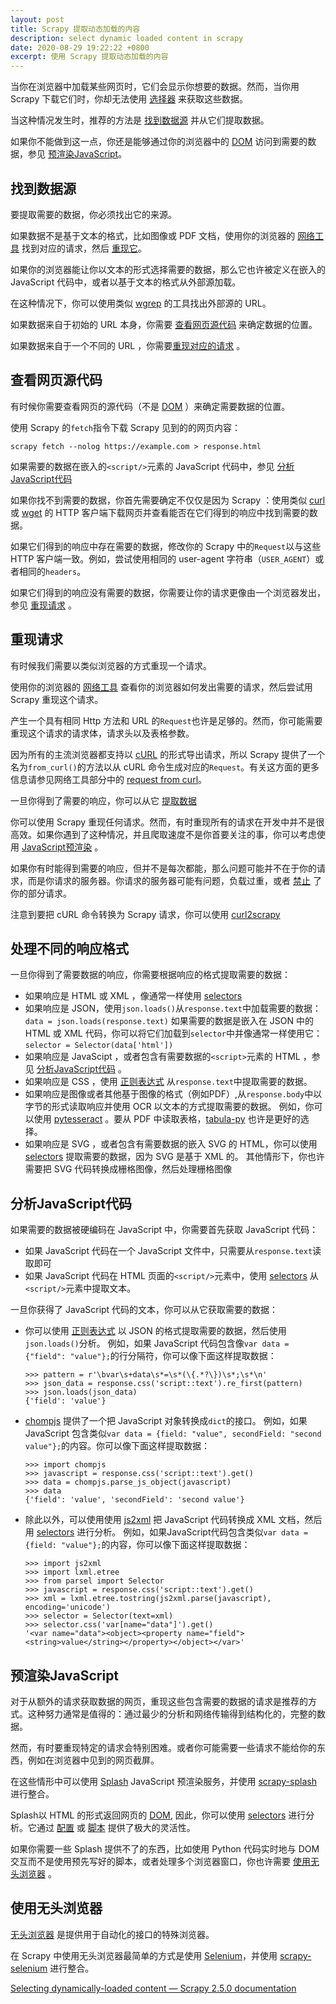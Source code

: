 ```yaml
---
layout: post
title: Scrapy 提取动态加载的内容
description: select dynamic loaded content in scrapy
date: 2020-08-29 19:22:22 +0800
excerpt: 使用 Scrapy 提取动态加载的内容
---
```


当你在浏览器中加载某些网页时，它们会显示你想要的数据。然而，当你用 Scrapy 下载它们时，你却无法使用 [选择器](https://docs.scrapy.org/en/latest/topics/selectors.html#topics-selectors) 来获取这些数据。

当这种情况发生时，推荐的方法是 [找到数据源](#找到数据源) 并从它们提取数据。

如果你不能做到这一点，你还是能够通过你的浏览器中的 [DOM](https://docs.scrapy.org/en/latest/topics/developer-tools.html#topics-livedom) 访问到需要的数据，参见 [预渲染JavaScript](#预渲染javascript)。

## 找到数据源

要提取需要的数据，你必须找出它的来源。

如果数据不是基于文本的格式，比如图像或 PDF 文档，使用你的浏览器的 [网络工具](https://docs.scrapy.org/en/latest/topics/developer-tools.html#topics-network-tool) 找到对应的请求，然后 [重现它](#重现请求)。

如果你的浏览器能让你以文本的形式选择需要的数据，那么它也许被定义在嵌入的 JavaScript 代码中，或者以基于文本的格式从外部源加载。

在这种情况下，你可以使用类似 [wgrep](https://github.com/stav/wgrep) 的工具找出外部源的 URL。

如果数据来自于初始的 URL 本身，你需要 [查看网页源代码](#查看网页源代码) 来确定数据的位置。

如果数据来自于一个不同的 URL ，你需要[重现对应的请求](#重现请求) 。

## 查看网页源代码

有时候你需要查看网页的源代码（不是 [DOM](https://docs.scrapy.org/en/latest/topics/developer-tools.html#topics-livedom) ）来确定需要数据的位置。

使用 Scrapy 的`fetch`指令下载 Scrapy 见到的的网页内容：

`scrapy fetch --nolog https://example.com > response.html`

如果需要的数据在嵌入的`<script/>`元素的 JavaScript 代码中，参见 [分析JavaScript代码](#分析javascript代码)

如果你找不到需要的数据，你首先需要确定不仅仅是因为 Scrapy ：使用类似 [curl](https://curl.haxx.se/) 或 [wget](https://www.gnu.org/software/wget/) 的 HTTP 客户端下载网页并查看能否在它们得到的响应中找到需要的数据。

如果它们得到的响应中存在需要的数据，修改你的 Scrapy 中的`Request`以与这些 HTTP 客户端一致。例如，尝试使用相同的 user-agent 字符串（`USER_AGENT`）或者相同的`headers`。

如果它们得到的响应没有需要的数据，你需要让你的请求更像由一个浏览器发出，参见 [重现请求](#重现请求) 。

## 重现请求

有时候我们需要以类似浏览器的方式重现一个请求。

使用你的浏览器的 [网络工具](https://docs.scrapy.org/en/latest/topics/developer-tools.html#topics-network-tool) 查看你的浏览器如何发出需要的请求，然后尝试用 Scrapy 重现这个请求。

产生一个具有相同 Http 方法和 URL 的`Request`也许是足够的。然而，你可能需要重现这个请求的请求体，请求头以及表格参数。

因为所有的主流浏览器都支持以 [cURL](https://curl.haxx.se/) 的形式导出请求，所以 Scrapy 提供了一个名为`from_curl()`的方法以从 cURL 命令生成对应的`Request`。有关这方面的更多信息请参见网络工具部分中的 [request from curl](https://docs.scrapy.org/en/latest/topics/developer-tools.html#requests-from-curl)。

一旦你得到了需要的响应，你可以从它 [提取数据](#处理不同的响应格式)

你可以使用 Scrapy 重现任何请求。然而，有时重现所有的请求在开发中并不是很高效。如果你遇到了这种情况，并且爬取速度不是你首要关注的事，你可以考虑使用 [JavaScript预渲染](#预渲染javascript) 。

如果你有时能得到需要的响应，但并不是每次都能，那么问题可能并不在于你的请求，而是你请求的服务器。你请求的服务器可能有问题，负载过重，或者 [禁止](https://docs.scrapy.org/en/latest/topics/practices.html#bans) 了你的部分请求。

注意到要把 cURL 命令转换为 Scrapy 请求，你可以使用 [curl2scrapy](https://michael-shub.github.io/curl2scrapy/)

## 处理不同的响应格式

一旦你得到了需要数据的响应，你需要根据响应的格式提取需要的数据：
- 如果响应是 HTML 或 XML ，像通常一样使用 [selectors](https://docs.scrapy.org/en/latest/topics/selectors.html#topics-selectors)
- 如果响应是 JSON，使用`json.loads()`从`response.text`中加载需要的数据：
  `data = json.loads(response.text)`
  如果需要的数据是嵌入在 JSON 中的 HTML 或 XML 代码，你可以将它们加载到`selector`中并像通常一样使用它：
  `selector = Selector(data['html'])`
- 如果响应是 JavaScipt ，或者包含有需要数据的`<script>`元素的 HTML ，参见 [分析JavaScript代码](#分析javascript代码) 。
- 如果响应是 CSS ，使用 [正则表达式](https://docs.python.org/3/library/re.html) 从`response.text`中提取需要的数据。
- 如果响应是图像或者其他基于图像的格式（例如PDF）,从`response.body`中以字节的形式读取响应并使用 OCR 以文本的方式提取需要的数据。
  例如，你可以使用 [pytesseract](https://github.com/madmaze/pytesseract) 。要从 PDF 中读取表格，[tabula-py](https://github.com/chezou/tabula-py) 也许是更好的选择。
- 如果响应是 SVG ，或者包含有需要数据的嵌入 SVG 的 HTML，你可以使用 [selectors](https://docs.scrapy.org/en/latest/topics/selectors.html#topics-selectors) 提取需要的数据，因为 SVG 是基于 XML 的。
  其他情形下，你也许需要把 SVG 代码转换成栅格图像，然后处理栅格图像

## 分析JavaScript代码

如果需要的数据被硬编码在 JavaScript 中，你需要首先获取 JavaScript 代码：
- 如果 JavaScript 代码在一个 JavaScript 文件中，只需要从`response.text`读取即可
- 如果 JavaScript 代码在 HTML 页面的`<script/>`元素中，使用 [selectors](https://docs.scrapy.org/en/latest/topics/selectors.html#topics-selectors) 从`<script/>`元素中提取文本。

一旦你获得了 JavaScript 代码的文本，你可以从它获取需要的数据：
- 你可以使用 [正则表达式](https://docs.python.org/3/library/re.html) 以 JSON 的格式提取需要的数据，然后使用`json.loads()`分析。
  例如，如果 JavaScript 代码包含像`var data = {"field": "value"};`的行分隔符，你可以像下面这样提取数据：
  ```
  >>> pattern = r'\bvar\s+data\s*=\s*(\{.*?\})\s*;\s*\n'
  >>> json_data = response.css('script::text').re_first(pattern)
  >>> json.loads(json_data)
  {'field': 'value'}
  ```
- [chompjs](https://github.com/Nykakin/chompjs) 提供了一个把 JavaScript 对象转换成`dict`的接口。
  例如，如果 JavaScript 包含类似`var data = {field: "value", secondField: "second value"};`的内容。你可以像下面这样提取数据：

  ```
  >>> import chompjs
  >>> javascript = response.css('script::text').get()
  >>> data = chompjs.parse_js_object(javascript)
  >>> data
  {'field': 'value', 'secondField': 'second value'}
  ```

- 除此以外，可以使用使用 [js2xml](https://github.com/scrapinghub/js2xml) 把 JavaScript 代码转换成 XML 文档，然后用 [selectors](https://docs.scrapy.org/en/latest/topics/selectors.html#topics-selectors) 进行分析。
  例如，如果JavaScript代码包含类似`var data = {field: "value"};`的内容，你可以像下面这样提取数据：

  ```
  >>> import js2xml
  >>> import lxml.etree
  >>> from parsel import Selector
  >>> javascript = response.css('script::text').get()
  >>> xml = lxml.etree.tostring(js2xml.parse(javascript), encoding='unicode')
  >>> selector = Selector(text=xml)
  >>> selector.css('var[name="data"]').get()
  '<var name="data"><object><property name="field"><string>value</string></property></object></var>'
  ```

## 预渲染JavaScript

对于从额外的请求获取数据的网页，重现这些包含需要的数据的请求是推荐的方式。这种努力通常是值得的：通过最少的分析和网络传输得到结构化的，完整的数据。

然而，有时要重现特定的请求会特别困难。或者你可能需要一些请求不能给你的东西，例如在浏览器中见到的网页截屏。

在这些情形中可以使用 [Splash](https://github.com/scrapinghub/splash) JavaScript 预渲染服务，并使用 [scrapy-splash](https://github.com/scrapy-plugins/scrapy-splash) 进行整合。

Splash以 HTML 的形式返回网页的 [DOM](https://docs.scrapy.org/en/latest/topics/developer-tools.html#topics-livedom), 因此，你可以使用 [selectors](https://docs.scrapy.org/en/latest/topics/selectors.html#topics-selectors) 进行分析。它通过 [配置](https://splash.readthedocs.io/en/stable/api.html) 或 [脚本](https://splash.readthedocs.io/en/stable/scripting-tutorial.html) 提供了极大的灵活性。

如果你需要一些 Splash 提供不了的东西，比如使用 Python 代码实时地与 DOM 交互而不是使用预先写好的脚本，或者处理多个浏览器窗口，你也许需要 [使用无头浏览器](#使用无头浏览器) 。

## 使用无头浏览器

[无头浏览器](https://en.wikipedia.org/wiki/Headless_browser) 是提供用于自动化的接口的特殊浏览器。

在 Scrapy 中使用无头浏览器最简单的方式是使用 [Selenium](https://www.selenium.dev/)，并使用 [scrapy-selenium](https://github.com/clemfromspace/scrapy-selenium) 进行整合。

[Selecting dynamically-loaded content — Scrapy 2.5.0 documentation](https://docs.scrapy.org/en/latest/topics/dynamic-content.html)